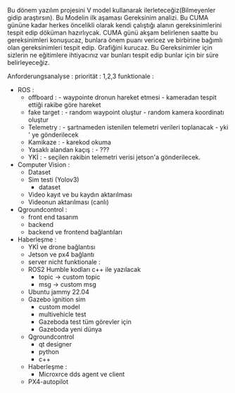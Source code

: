 Bu dönem yazılım projesini V model kullanarak ilerleteceğiz(Bilmeyenler gidip araştırsın). Bu Modelin ilk aşaması Gereksinim analizi. Bu CUMA gününe kadar herkes öncelikli olarak kendi çalıştığı alanın gereksinimlerini tespit edip döküman hazırlıycak. CUMA günü akşam belirlenen saatte bu gereksinimleri konuşucaz, bunlara önem puanı vericez ve birbirine bağımlı olan gereksinimleri tespit edip. Grafiğini kurucaz. Bu Gereksinimler için sizlerin ne eğitimlere ihtiyacınız var bunları tespit edip bunlar için bir süre belirleyeceğiz.


Anforderungsanalyse : 
priorität : 1,2,3
funktionale :
- ROS : 
	- offboard : 
			- waypointe dronun hareket etmesi
			- kameradan tespit ettiği rakibe göre hareket
	- fake target :
			- random waypoint oluştur
			- random kamera koordinatı oluştur
	- Telemetry : 
			- şartnameden istenilen telemetri verileri toplanacak
			- yki ' ye gönderilecek
	- Kamikaze : 
			- karekod okuma 
	 -  Yasaklı alandan kaçış : 
			 - ???
	- YKİ :
			- seçilen rakibin telemetri verisi jetson'a gönderilecek.
- Computer Vision :
	- Dataset 
	- Sim testi (Yolov3)
		- dataset
	- Video kayıt ve bu kaydın aktarılması
	- Videonun aktarılması (canlı)
- Qgroundcontrol : 
	- front end tasarım
	- backend 
	- backend ve frontend bağlantıları
- Haberleşme : 
	- YKİ ve drone bağlantısı
	- Jetson ve px4 bağlantı
	- server
nicht funktionale : 
	- ROS2 Humble kodları c++ ile yazılacak 
		- topic -> custom topic
		- msg ->  custom msg
	- Ubuntu jammy 22.04
	- Gazebo ignition sim
		- custom model 
		- multivehicle test
		- Gazeboda test tüm görevler için
		- Gazeboda yeni dünya 
	- Qgroundcontrol
		- qt designer 
		- python
		- c++
	- Haberleşme :
		- Microxrce dds agent ve client
	- PX4-autopilot